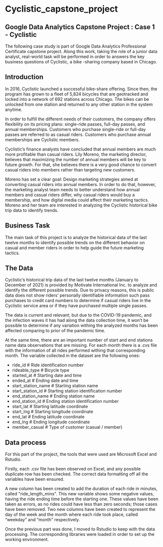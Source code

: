 # Cyclistic_capstone_project
## Google Data Analytics Capstone Project : Case 1 - Cyclistic

The following case study is part of Google Data Analytics Professional Certificate capstone project. Along this work, taking the role of a junior data analyst, real-world task will be performed in order to answers the key business questions of Cyclistic, a bike -sharing company based in Chicago.

## Introduction
In 2016, Cyclistic launched a successful bike-share offering. Since then, the program has grown to a fleet of 5,824 bicycles that are geotracked and locked into a network of 692 stations across Chicago. The bikes can be unlocked from one station and returned to any other station in the system anytime.

In order to fulfill the different needs of their customers, the company offers flexibility on its pricing plans: single-ride passes, full-day passes, and annual memberships. Customers who purchase single-ride or full-day passes are referred to as casual riders. Customers who purchase annual memberships are Cyclistic members.

Cyclistic’s finance analysts have concluded that annual members are much more profitable than casual riders. Lily Moreno, the marketing director, believes that maximizing the number of annual members will be key to future growth. For that, she believes there is a very good chance to convert casual riders into members rather than targeting new customers.

Moreno has set a clear goal: Design marketing strategies aimed at converting casual riders into annual members. In order to do that, however, the marketing analyst team needs to better understand how annual members and casual riders differ, why casual riders would buy a membership, and how digital media could affect their marketing tactics. Moreno and her team are interested in analyzing the Cyclistic historical bike trip data to identify trends.

## Business Task
The main task of this project is to analyze the historical data of the last twelve months to identify possible trends on the different behavior on casual and member riders in order to help guide the future marketing tactics.

## The Data
Cyclistic’s historical trip data of the last twelve months (January to December of 2021) is provided by Motivate International Inc. to analyze and identify the different possible trends. Due to privacy reasons, this is public data does not show riders’ personally identifiable information such pass purchases to credit card numbers to determine if casual riders live in the Cyclistic service area or if they have purchased multiple single passes.  

The data is current and relevant; but due to the COVID-19 pandemic, and the infection waves it has had along the data collection time, it won’t be possible to determine if any variation withing the analyzed months has been affected comparing to prior of the pandemic time.

At the same time, there are an important number of start and end stations name data observations that are missing.
For each month there is a .cvs file with the information of all rides performed withing that corresponding month. The variable collected in the dataset are the following ones:

-	ride_id		# Ride identification number
-	rideable_type	# Bicycle type 
-	started_at		# Starting date and time
-	ended_at		# Ending date and time
-	start_station_name	# Starting station name
-	start_station_id	# Starting station identification number
-	end_station_name	# Ending station name
-	end_station_id	# Ending station identification number
-	start_lat		# Starting latitude coordinate
-	start_lng		# Starting longitude coordinate
-	end_lat		# Ending latitude coordinate
-	end_lng		# Ending longitude coordinate
-	member_casual	# Type of customer (casual / member)

## Data process
For this part of the project, the tools that were used are Microsoft Excel and Rstudio.

Firstly, each .csv file has been observed on Excel, and any possible duplicate row has been checked. The correct data formatting off all the variables have been ensured.

A new column has been created to add the duration of each ride in minutes, called "ride_length_mins". This new variable shows some negative values, having the ride ending time before the starting one. These values have been taken as errors, as no rides could have less than zero seconds; those cases have been removed.
Two new columns have been created to represent the day of the week and the month where each ride took place, called “weekday” and “month” respectively.

Once the previous part was done, I moved to Rstudio to keep with the data processing. The corresponding libraries were loaded in order to set up the working environment.

